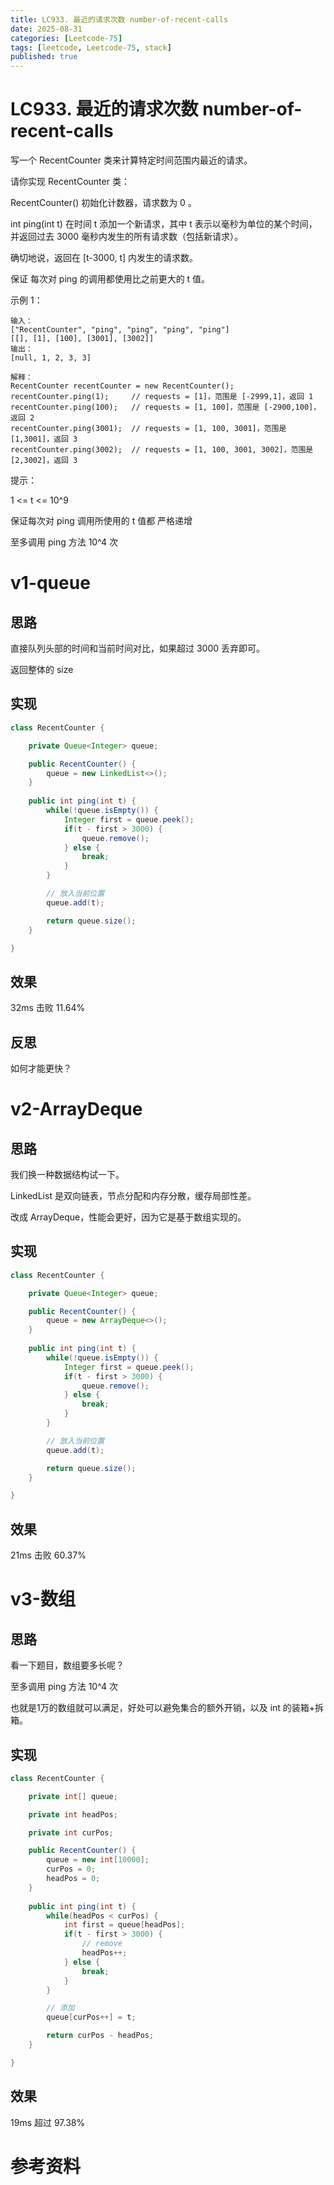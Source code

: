 ```yaml
---
title: LC933. 最近的请求次数 number-of-recent-calls
date: 2025-08-31 
categories: [Leetcode-75]
tags: [leetcode, Leetcode-75, stack]
published: true
---
```


# LC933. 最近的请求次数 number-of-recent-calls

写一个 RecentCounter 类来计算特定时间范围内最近的请求。

请你实现 RecentCounter 类：

RecentCounter() 初始化计数器，请求数为 0 。

int ping(int t) 在时间 t 添加一个新请求，其中 t 表示以毫秒为单位的某个时间，并返回过去 3000 毫秒内发生的所有请求数（包括新请求）。

确切地说，返回在 [t-3000, t] 内发生的请求数。

保证 每次对 ping 的调用都使用比之前更大的 t 值。

示例 1：

```
输入：
["RecentCounter", "ping", "ping", "ping", "ping"]
[[], [1], [100], [3001], [3002]]
输出：
[null, 1, 2, 3, 3]

解释：
RecentCounter recentCounter = new RecentCounter();
recentCounter.ping(1);     // requests = [1]，范围是 [-2999,1]，返回 1
recentCounter.ping(100);   // requests = [1, 100]，范围是 [-2900,100]，返回 2
recentCounter.ping(3001);  // requests = [1, 100, 3001]，范围是 [1,3001]，返回 3
recentCounter.ping(3002);  // requests = [1, 100, 3001, 3002]，范围是 [2,3002]，返回 3
``` 

提示：

1 <= t <= 10^9

保证每次对 ping 调用所使用的 t 值都 严格递增

至多调用 ping 方法 10^4 次
 
# v1-queue

## 思路

直接队列头部的时间和当前时间对比，如果超过 3000 丢弃即可。

返回整体的 size

## 实现

```java
class RecentCounter {

    private Queue<Integer> queue;

    public RecentCounter() {
        queue = new LinkedList<>();
    }
    
    public int ping(int t) {
        while(!queue.isEmpty()) {
            Integer first = queue.peek();
            if(t - first > 3000) {
                queue.remove();
            } else {
                break;
            }
        }      

        // 放入当前位置
        queue.add(t);

        return queue.size();
    }

}
```

## 效果

32ms 击败 11.64%

## 反思

如何才能更快？

# v2-ArrayDeque

## 思路

我们换一种数据结构试一下。

LinkedList 是双向链表，节点分配和内存分散，缓存局部性差。

改成 ArrayDeque，性能会更好，因为它是基于数组实现的。

## 实现

```java
class RecentCounter {

    private Queue<Integer> queue;

    public RecentCounter() {
        queue = new ArrayDeque<>();
    }
    
    public int ping(int t) {
        while(!queue.isEmpty()) {
            Integer first = queue.peek();
            if(t - first > 3000) {
                queue.remove();
            } else {
                break;
            }
        }      

        // 放入当前位置
        queue.add(t);

        return queue.size();
    }

}
```

## 效果

21ms 击败 60.37%

# v3-数组

## 思路

看一下题目，数组要多长呢？

至多调用 ping 方法 10^4 次

也就是1万的数组就可以满足，好处可以避免集合的额外开销，以及 int 的装箱+拆箱。

## 实现

```java
class RecentCounter {

    private int[] queue;

    private int headPos;

    private int curPos;

    public RecentCounter() {
        queue = new int[10000];
        curPos = 0;
        headPos = 0;
    }
    
    public int ping(int t) {
        while(headPos < curPos) {
            int first = queue[headPos];
            if(t - first > 3000) {
                // remove
                headPos++;
            } else {
                break;
            }
        }      

        // 添加
        queue[curPos++] = t;

        return curPos - headPos;
    }

}
```

## 效果

19ms 超过 97.38%

# 参考资料